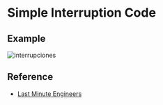 # Simple Interruption Code

## Example

![interrupciones](https://github.com/user-attachments/assets/62db8e39-e1c9-4aaa-a293-7684c6362c09)

## Reference

- [Last Minute Engineers](https://lastminuteengineers.com/handling-esp32-gpio-interrupts-tutorial/)
